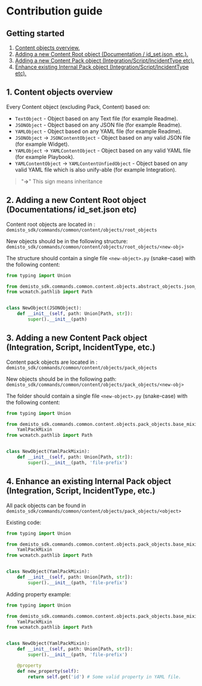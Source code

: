 # Contribution guide

## Getting started

1. [Content objects overview.](#1-content-objects-overview)
2. [Adding a new Content Root object (Documentation / id_set.json, etc.).](#2-adding-a-new-content-root-object-documentations-id_setjson-etc)
3. [Adding a new Content Pack object (Integration/Script/IncidentType etc).](#3-adding-a-new-content-pack-object-integration-script-incidenttype-etc)
4. [Enhance existing Internal Pack object (Integration/Script/IncidentType etc).](#4-enhance-an-existing-internal-pack-object-integration-script-incidenttype-etc)


## 1. Content objects overview
Every Content object (excluding Pack, Content) based on:
 - `TextObject` - Object based on any Text file (for example Readme).
 - `JSONObject` - Object based on any JSON file (for example Readme).
 - `YAMLObject` - Object based on any YAML file (for example Readme).
 - `JSONObject` -> `JSONContentObject` - Object based on any valid JSON file (for example Widget).
 - `YAMLObject` -> `YAMLContentObject` - Object based on any valid YAML file (for example Playbook).
 - `YAMLContentObject` -> `YAMLContentUnfiedObject` - Object based on any valid YAML file which is also unify-able (for example Integration).

 > "**->**" This sign means inheritance


## 2. Adding a new Content Root object (Documentations/ id_set.json etc)
Content root objects are located in : `demisto_sdk/commands/common/content/objects/root_objects`

New objects should be in the following structure: `demisto_sdk/commands/common/content/objects/root_objects/<new-obj>`

The structure should contain a single file `<new-object>.py` (snake-case) with the following content:
```python
from typing import Union

from demisto_sdk.commands.common.content.objects.abstract_objects.json_object import JSONObject
from wcmatch.pathlib import Path


class NewObject(JSONObject):
    def __init__(self, path: Union[Path, str]):
        super().__init__(path)
```

## 3. Adding a new Content Pack object (Integration, Script, IncidentType, etc.)
Content pack objects are located in : `demisto_sdk/commands/common/content/objects/pack_objects`

New objects should be in the following path: `demisto_sdk/commands/common/content/objects/pack_objects/<new-obj>`

The folder should contain a single file `<new-object>.py` (snake-case) with the following content:
```python
from typing import Union

from demisto_sdk.commands.common.content.objects.pack_objects.base_mixins.yaml_pack_mixins import \
    YamlPackMixin
from wcmatch.pathlib import Path


class NewObject(YamlPackMixin):
    def __init__(self, path: Union[Path, str]):
        super().__init__(path, 'file-prefix')
```

## 4. Enhance an existing Internal Pack object (Integration, Script, IncidentType, etc.)
All pack objects can be found in `demisto_sdk/commands/common/content/objects/pack_objects/<object>`


Existing code:
```python
from typing import Union

from demisto_sdk.commands.common.content.objects.pack_objects.base_mixins.yaml_pack_mixins import \
    YamlPackMixin
from wcmatch.pathlib import Path


class NewObject(YamlPackMixin):
    def __init__(self, path: Union[Path, str]):
        super().__init__(path, 'file-prefix')
```

Adding property example:
```python
from typing import Union

from demisto_sdk.commands.common.content.objects.pack_objects.base_mixins.yaml_pack_mixins import \
    YamlPackMixin
from wcmatch.pathlib import Path


class NewObject(YamlPackMixin):
    def __init__(self, path: Union[Path, str]):
        super().__init__(path, 'file-prefix')

    @property
    def new_property(self):
        return self.get('id') # Some valid property in YAML file.
```
